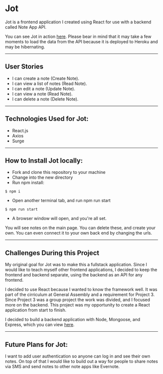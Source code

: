 # Jot

 Jot is a frontend application I created using React for use with a backend called Note App API.
 
 You can see Jot in action [here](https://tishana.github.io/jot-app/). Please bear in mind that it may take a few moments to load the data from the API because it is deployed to Heroku and may be hibernating.

--------------------------------------------
## User Stories

* I can create a note (Create Note).
* I can view a list of notes (Read Note).
* I can edit a note (Update Note).
* I can view a note (Read Note).
* I can delete a note (Delete Note).

--------------------------------------------

## Technologies Used for Jot:

* React.js
* Axios
* Surge

--------------------------------------------
## How to Install Jot locally:

* Fork and clone this repository to your machine
* Change into the new directory
* Run npm install:

```
$ npm i

```
* Open another terminal tab, and run npm run start

```
$ npm run start

```

* A browser window will open, and you're all set.

You will see notes on the main page. You can delete these, and create your own. You can even connect it to your own back end by changing the urls.

--------------------------------------------
## Challenges During this Project

My original goal for Jot was to make this a fullstack application. Since I would like to teach myself other frontend applications, I decided to keep the frontend and backend separate, using the backend as an API for any frontend.

I decided to use React because I wanted to know the framework well. It was part of the cirriculum at General Assembly and a requirement for Project 3. Since Project 3 was a group project the work was divided, and I focused more on the backend. This project was my opportunity to create a React application from start to finish. 

I decided to build a backend application with Node, Mongoose, and Express, which you can view [here](https://github.com/tishana/note-app).


--------------------------------------------
## Future Plans for Jot:

I want to add user authentication so anyone can log in and see their own notes. On top of that I would like to build out a way for people to share notes via SMS and send notes to other note apps like Evernote.


